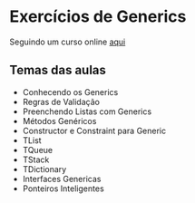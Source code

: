 # Exercícios de Generics
Seguindo um curso online [aqui](https://www.youtube.com/watch?v=KeMbPxfWb0Y&list=PLvrBgLo9icwMlT4sC-5tvQcNjI6qKsikN)

## Temas das aulas

- Conhecendo os Generics
- Regras de Validação
- Preenchendo Listas com Generics
- Métodos Genéricos
- Constructor e Constraint para Generic
- TList
- TQueue
- TStack
- TDictionary
- Interfaces Genericas
- Ponteiros Inteligentes
